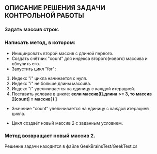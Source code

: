 ## ОПИСАНИЕ РЕШЕНИЯ ЗАДАЧИ КОНТРОЛЬНОЙ РАБОТЫ

### Задать массив строк.

### Написать метод, в котором: 
*  Инициировать второй массив с длиной первого.
*  Создать счётчик "count" для индекса второго(нового) массива и обнулить его.
*  Запустить цикл "for": 
1. Индекс "i" цикла начинается с нуля.
2. Индекс "i" не больше длины массива.
3. Индекс "i" увеличивается на единицу с каждой итерацией.
4. Поставить условие в цикле:
**если  массив[i].длина >= 3, то массив 2[count] = массив[ i ]**

* Значение "count" увеличивается на единицу с каждой итерацией цикла.

* Цикл создаёт новый массив 2 с заданным условием.

### Метод возвращает новый массив 2.

Решение задачи находится в файле GeekBrainsTest/GeekTest.cs



